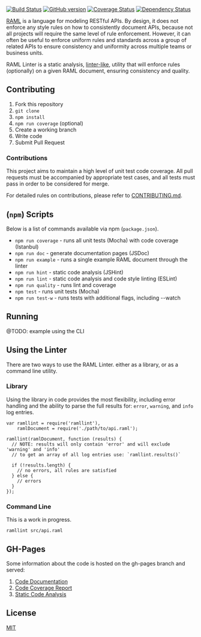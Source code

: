 [![Build Status](https://travis-ci.org/QuickenLoans/ramllint.svg)](https://travis-ci.org/QuickenLoans/ramllint)
[![GitHub version](https://badge.fury.io/gh/QuickenLoans%2Framllint.svg)](http://badge.fury.io/gh/QuickenLoans%2Framllint)
[![Coverage Status](https://coveralls.io/repos/QuickenLoans/ramllint/badge.svg?branch=master)](https://coveralls.io/r/QuickenLoans/ramllint?branch=master)
[![Dependency Status](https://img.shields.io/david/QuickenLoans/ramllint.svg?style=flat-rounded)](https://david-dm.org/QuickenLoans/ramllint)


[RAML](http://raml.org) is a language for modeling RESTful APIs. By design,
it does not enforce any style rules on how to consistently document APIs,
because not all projects will require the same level of rule enforcement.
However, it can often be useful to enforce uniform rules and standards across a
group of related APIs to ensure consistency and uniformity across multiple teams
or business units.

RAML Linter is a static analysis, [linter-like](http://en.wikipedia.org/wiki/Lint_%28software%29),
utility that will enforce rules (optionally) on a given RAML document, ensuring
consistency and quality.

## Contributing

  1. Fork this repository
  2. `git clone`
  3. `npm install`
  4. `npm run coverage` (optional)
  5. Create a working branch
  6. Write code
  7. Submit Pull Request

### Contributions

This project aims to maintain a high level of unit test code coverage. All pull
requests must be accompanied by appropriate test cases, and all tests must pass
in order to be considered for merge.

For detailed rules on contributions, please refer to [CONTRIBUTING.md](CONTRIBUTING.md).

## (`npm`) Scripts

Below is a list of commands available via npm (`package.json`).

  + `npm run coverage` - runs all unit tests (Mocha) with code coverage (Istanbul)
  + `npm run doc` - generate documentation pages (JSDoc)
  + `npm run example` - runs a single example RAML document through the linter
  + `npm run hint` - static code analysis (JSHint)
  + `npm run lint` - static code analysis and code style linting (ESLint)
  + `npm run quality` - runs lint and coverage
  + `npm test` - runs unit tests (Mocha)
  + `npm run test-w` - runs tests with additional flags, including --watch

## Running

@TODO: example using the CLI

## Using the Linter

There are two ways to use the RAML Linter. either as a library, or as a command
line utility.

### Library

Using the library in code provides the most flexibility, including error
handling and the ability to parse the full results for: `error`, `warning`, and
`info` log entries.

```
var ramllint = require('ramllint'),
    ramlDocument = require('./path/to/api.raml');

ramllint(ramlDocument, function (results) {
  // NOTE: results will only contain 'error' and will exclude 'warning' and 'info'
  // to get an array of all log entries use: `ramllint.results()`

  if (!results.length) {
    // no errors, all rules are satisfied
  } else {
    // errors
  }
});
```

### Command Line

This is a work in progress.

```
ramllint src/api.raml
```

## GH-Pages

Some information about the code is hosted on the gh-pages branch and served:

  1. [Code Documentation](http://QuickenLoans.github.io/ramllint/)
  2. [Code Coverage Report](http://QuickenLoans.github.io/ramllint/coverage/lcov-report/)
  3. [Static Code Analysis](http://QuickenLoans.github.io/ramllint/stats/)

## License

[MIT](LICENSE.md)
